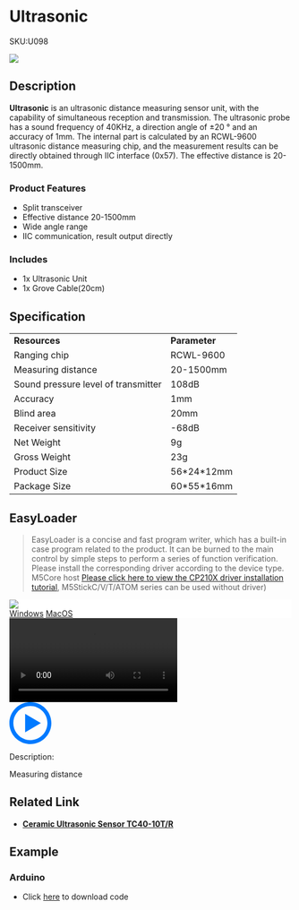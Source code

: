 # Ultrasonic

<el-tag effect="plain">SKU:U098</el-tag>

<div class="product_pic"><img src="assets/img/product_pics/unit/sonic/ultrasonic.webp"></div>

## Description

**Ultrasonic** is an ultrasonic distance measuring sensor unit, with the capability of simultaneous reception and transmission. The ultrasonic probe has a sound frequency of 40KHz, a direction angle of ±20 ° and an accuracy of 1mm. The internal part is calculated by an RCWL-9600 ultrasonic distance measuring chip, and the measurement results can be directly obtained through IIC interface (0x57). The effective distance is 20-1500mm.

### Product Features

- Split transceiver
- Effective distance 20-1500mm
- Wide angle range
- IIC communication, result output directly

### Includes

- 1x Ultrasonic Unit
- 1x Grove Cable(20cm)

## Specification

<table>
   <tr style="font-weight:bold">
      <td>Resources</td>
      <td>Parameter</td>
   </tr>
   <tr>
      <td>Ranging chip</td>
      <td>RCWL-9600</td>
   </tr>
   <tr>
      <td>Measuring distance</td>
      <td>20-1500mm</td>
   </tr>
   <tr>
      <td>Sound pressure level of transmitter</td>
      <td>108dB</td>
   </tr>
   <tr>
      <td>Accuracy</td>
      <td>1mm</td>
   </tr>
      <tr>
      <td>Blind area</td>
      <td>20mm</td>
   </tr>
   <tr>
      <td>Receiver sensitivity</td>
      <td>-68dB</td>
   </tr>
   <tr>
      <td>Net Weight</td>
      <td>9g</td>
   </tr>
   <tr>
      <td>Gross Weight</td>
      <td>23g</td>
   </tr>
   <tr>
      <td>Product Size</td>
      <td>56*24*12mm</td>
   </tr>
   <tr>
      <td>Package Size</td>
      <td>60*55*16mm</td>
   </tr>
 </table>

## EasyLoader

>EasyLoader is a concise and fast program writer, which has a built-in case program related to the product. It can be burned to the main control by simple steps to perform a series of function verification. Please install the corresponding driver according to the device type. M5Core host [Please click here to view the CP210X driver installation tutorial](en/arduino/arduino_development), M5StickC/V/T/ATOM series can be used without driver)

<div class="easyloader-box">
    <div style="background-color:white;">
        <div><img src="https://m5stack.oss-cn-shenzhen.aliyuncs.com/image/easyloader_intro.webp"></div>
        <div class="easyloader-btn">
            <a href="https://m5stack.oss-cn-shenzhen.aliyuncs.com/EasyLoader/Windows/UNIT/For%20M5Core/EasyLoader_UltraSonic_Unit.exe">Windows</a>
            <a href="https://m5stack.oss-cn-shenzhen.aliyuncs.com/EasyLoader/MacOS/UNIT/EasyLoader_Ultrasonic.dmg">MacOS</a>
        </div>
    </div>
    <div>
        <video id="example_video" controls>
            <source src="https://m5stack.oss-cn-shenzhen.aliyuncs.com/video/Product_example_video/Unit/ULTRASONIC.mp4" type="video/mp4">
        </video>
        <div class="easyloader-mask">
        <a>
            <svg id="play-btn" t="1583228776634" class="icon" viewBox="0 0 1024 1024" version="1.1" xmlns="http://www.w3.org/2000/svg" p-id="4152" width="75" height="75"><path d="M512 0C229.216 0 0 229.216 0 512s229.216 512 512 512 512-229.216 512-512S794.784 0 512 0z m0 928C282.24 928 96 741.76 96 512S282.24 96 512 96s416 186.24 416 416-186.24 416-416 416zM384 288l384 224-384 224z" p-id="4153" fill="#007aff"></path></svg></a>
            <p>Description:</p>
            <p>Measuring distance</p>
        </div>
    </div>
</div>

## Related Link

  - **[Ceramic Ultrasonic Sensor TC40-10T/R](https://m5stack.oss-cn-shenzhen.aliyuncs.com/resource/docs/datasheet/unit/TC40-10T-R.pdf)**

## Example

### Arduino

- Click [here](https://github.com/m5stack/M5-ProductExampleCodes/tree/master/Unit/ULTRA) to download code

<script>

   var purchase_link = '';

   anchor_search(purchase_link);
   scrollFunc();

</script>